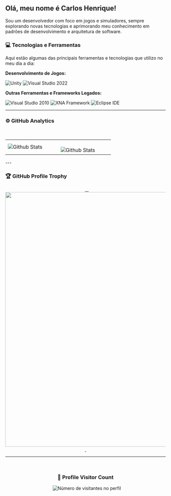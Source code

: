 ## Olá, meu nome é Carlos Henrique!

<p>
  Sou um desenvolvedor com foco em jogos e simuladores, sempre explorando novas tecnologias e aprimorando meu conhecimento em padrões de desenvolvimento e arquitetura de software.
</p>

### 💻 Tecnologias e Ferramentas

Aqui estão algumas das principais ferramentas e tecnologias que utilizo no meu dia a dia:

**Desenvolvimento de Jogos:**
<p>
  <img src="https://img.shields.io/badge/Unity-100000?style=for-the-badge&logo=unity&logoColor=white" alt="Unity" />
  <img src="https://img.shields.io/badge/Visual_Studio-2022-5C2D91?style=for-the-badge&logo=visualstudio&logoColor=white" alt="Visual Studio 2022" />
</p>

**Outras Ferramentas e Frameworks Legados:**
<p>
  <img src="https://img.shields.io/badge/Visual_Studio-2010-5C2D91?style=for-the-badge&logo=visualstudio&logoColor=white" alt="Visual Studio 2010" />
  <img src="https://img.shields.io/badge/XNA_Framework-4.0-6A4B9C?style=for-the-badge" alt="XNA Framework" />
  <img src="https://img.shields.io/badge/Eclipse-2C2255?style=for-the-badge&logo=eclipseide&logoColor=white" alt="Eclipse IDE" />
</p>

---

### ⚙️ GitHub Analytics

<table>
  <tr>
    <td>
      <img
        align="left"
        src="https://github-readme-stats.vercel.app/api/top-langs/?username=chspDEV&theme=dark&hide_border=false&include_all_commits=true&count_private=true&layout=compact"
        alt="Github Stats"
      />
    </td>
    <td>
      <br />
      <img
        align="left"
        src="https://github-readme-streak-stats.herokuapp.com/?user=chspDEV&theme=dark&hide_border=false"
        alt="Github Stats"
      />
    </td>
  </tr>
</table>

--- 

### 🏆 GitHub Profile Trophy

<p align="center">
  <a
    href="https://github.com/ryo-ma/github-profile-trophy"
    title="repositório de troféus"
  >
    <img
      width="800"
      src="https://github-profile-trophy.vercel.app/?username=chspDEV&column=8&theme=darkhub&no-frame=true&no-bg=true"
    />
  </a>
</p>

---

<div align="center">
  <h3><b>📍 Profile Visitor Count</b></h3>
</div>

<p align="center">
  <img
    src="https://profile-counter.glitch.me/chspDEV/count.svg"
    alt="Número de visitantes no perfil"
  />
</p>
